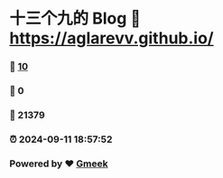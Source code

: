 # 十三个九的 Blog :link: https://aglarevv.github.io/ 
### :page_facing_up: [10](https://aglarevv.github.io//tag.html) 
### :speech_balloon: 0 
### :hibiscus: 21379 
### :alarm_clock: 2024-09-11 18:57:52 
### Powered by :heart: [Gmeek](https://github.com/Meekdai/Gmeek)

